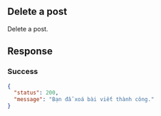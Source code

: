 ## Delete a post

Delete a post.

## Response

### Success

```json
{
  "status": 200,
  "message": "Bạn đẫ xoá bài viết thành công."
}
```
